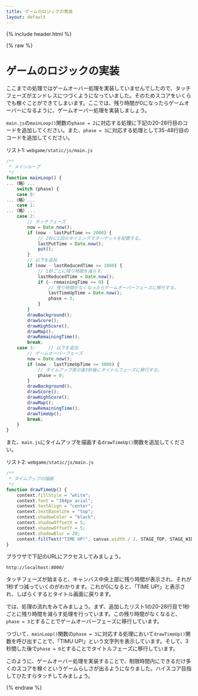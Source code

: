 ```yaml
---
title: ゲームのロジックの実装
layout: default
---
```


{% include header.html %}

{% raw %}

# ゲームのロジックの実装

ここまでの処理ではゲームオーバー処理を実装していませんでしたので、タッチフェーズがエンドレスにつづくようになっていました。そのためスコアをいくらでも稼ぐことができてしまいます。ここでは、残り時間が0になったらゲームオーバーになるように、ゲームオーバー処理を実装しましょう。

`main.js`の`mainLoop()`関数の`phase = 2`に対応する処理に下記の20-28行目のコードを追加してください。また、`phase = 3`に対応する処理として35-48行目のコードを追加してください。

リスト1: `webgame/static/js/main.js`
```js
/**
 * メインループ
 */
function mainLoop() {
...（略）...
    switch (phase) {
    case 0:
...（略）...
    case 1:
...（略）...
    case 2:
        // タッチフェーズ
        now = Date.now();
        if (now - lastPutTime >= 2000) {
            // 2秒に1回のタイミングでターゲットを配置する。
            lastPutTime = Date.now();
            put();
        }
        // 以下を追加
        if (now - lastReducedTime >= 1000) {
            // 1秒ごとに残り時間を減らす。
            lastReducedTime = Date.now();
            if (--remainingTime <= 0) {
                // 残り時間がなくなったらゲームオーバーフェーズに移行する。
                lastTimeUpTime = Date.now();
                phase = 3;
            }
        }
        drawBackground();
        drawScore();
        drawHighScore();
        drawMap();
        drawRemainingTime();
        break;
    case 3:     // 以下を追加
        // ゲームオーバーフェーズ
        now = Date.now();
        if (now - lastTimeUpTime >= 3000) {
            // タイムアップ表示後3秒後にタイトルフェーズに移行する。
            phase = 0;
        }
        drawBackground();
        drawScore();
        drawHighScore();
        drawMap();
        drawRemainingTime();
        drawTimeUp();
        break;
    }
}
```

また、`main.js`にタイムアップを描画する`drawTimeUp()`関数を追加してください。

リスト2: `webgame/static/js/main.js`
```js
/**
 * タイムアップの描画
 */
function drawTimeUp() {
    context.fillStyle = "white";
    context.font = "384px arial";
    context.textAlign = "center";
    context.textBaseline = "top";
    context.shadowColor = "black";
    context.shadowOffsetX = 5;
    context.shadowOffsetY = 5;
    context.shadowBlur = 20;
    context.fillText("TIME UP!", canvas.width / 2, STAGE_TOP, STAGE_WIDTH);
}
```

ブラウザで下記のURLにアクセスしてみましょう。

`http://localhost:8000/`

タッチフェーズが始まると、キャンバス中央上部に残り時間が表示され、それが1秒ずつ減っていくのがわかります。これが0になると、「TIME UP!」と表示され、しばらくするとタイトル画面に戻ります。

では、処理の流れをみてみましょう。まず、追加したリスト1の20-28行目で1秒ごとに残り時間を減らす処理を行っています。この残り時間がなくなると、`phase = 3`とすることでゲームオーバーフェーズに移行しています。

つづいて、`mainLoop()`関数の`phase = 3`に対応する処理において`drawTimeUp()`関数を呼び出すことで、「TIMU UP!」という文字列を表示しています。そして、3秒間した後で`phase = 0`とすることでタイトルフェーズに移行しています。

このように、ゲームオーバー処理を実装することで、制限時間内にできるだけ多くのスコアを稼ぐというゲームらしさが出るようになりました。ハイスコア目指してひたすらタッチしてみましょう。

{% endraw %}
